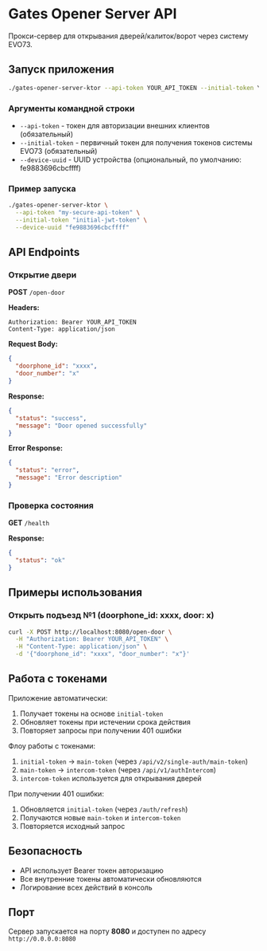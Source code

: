# Gates Opener Server API

Прокси-сервер для открывания дверей/калиток/ворот через систему EVO73.

## Запуск приложения

```bash
./gates-opener-server-ktor --api-token YOUR_API_TOKEN --initial-token YOUR_INITIAL_TOKEN
```

### Аргументы командной строки

- `--api-token` - токен для авторизации внешних клиентов (обязательный)
- `--initial-token` - первичный токен для получения токенов системы EVO73 (обязательный) 
- `--device-uuid` - UUID устройства (опциональный, по умолчанию: fe9883696cbcffff)

### Пример запуска

```bash
./gates-opener-server-ktor \
  --api-token "my-secure-api-token" \
  --initial-token "initial-jwt-token" \
  --device-uuid "fe9883696cbcffff"
```

## API Endpoints

### Открытие двери

**POST** `/open-door`

**Headers:**
```
Authorization: Bearer YOUR_API_TOKEN
Content-Type: application/json
```

**Request Body:**
```json
{
  "doorphone_id": "xxxx",
  "door_number": "x"
}
```

**Response:**
```json
{
  "status": "success",
  "message": "Door opened successfully"
}
```

**Error Response:**
```json
{
  "status": "error", 
  "message": "Error description"
}
```

### Проверка состояния

**GET** `/health`

**Response:**
```json
{
  "status": "ok"
}
```

## Примеры использования

### Открыть подъезд №1 (doorphone_id: xxxx, door: x)

```bash
curl -X POST http://localhost:8080/open-door \
  -H "Authorization: Bearer YOUR_API_TOKEN" \
  -H "Content-Type: application/json" \
  -d '{"doorphone_id": "xxxx", "door_number": "x"}'
```

## Работа с токенами

Приложение автоматически:
1. Получает токены на основе `initial-token`
2. Обновляет токены при истечении срока действия
3. Повторяет запросы при получении 401 ошибки

Флоу работы с токенами:
1. `initial-token` → `main-token` (через `/api/v2/single-auth/main-token`)
2. `main-token` → `intercom-token` (через `/api/v1/authIntercom`)
3. `intercom-token` используется для открывания дверей

При получении 401 ошибки:
1. Обновляется `initial-token` (через `/auth/refresh`)
2. Получаются новые `main-token` и `intercom-token`
3. Повторяется исходный запрос

## Безопасность

- API использует Bearer токен авторизацию
- Все внутренние токены автоматически обновляются
- Логирование всех действий в консоль

## Порт

Сервер запускается на порту **8080** и доступен по адресу `http://0.0.0.0:8080`
